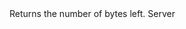 <function name="GetNumBytesLeft" parent="bf_read" type="classfunc">
	<description>
		Returns the number of bytes left.
	</description>
	<realm>Server</realm>
	<rets>
		<ret name="bytes" type="number"></ret>
	</rets>
</function>